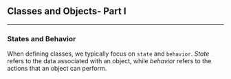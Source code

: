 ## Classes and Objects- Part I
---

### States and Behavior 
When defining classes, we typically focus on `state` and `behavior`. 
_State_ refers to the data associated with an object, while _behavior_ refers to the actions 
that an object can perform. 